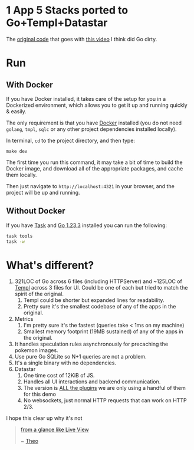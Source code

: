 # 1 App 5 Stacks ported to Go+Templ+Datastar

The [original code](https://github.com/t3dotgg/1app5stacks ) that goes with [this video](https://www.youtube.com/watch?v=O-EWIlZW0mM) I think did Go dirty.

# Run

## With Docker

If you have Docker installed, it takes care of the setup for you in a Dockerized environment, which allows you to get it up and running quickly & easily.

The only requirement is that you have [Docker](https://www.docker.com/products/docker-desktop) installed (you do not need `golang`, `tmpl`, `sqlc` or any other project dependencies installed locally).

In terminal, `cd` to the project directory, and then type:

```
make dev
```

The first time you run this command, it may take a bit of time to build the Docker image, and download all of the appropriate packages, and cache them locally.

Then just navigate to `http://localhost:4321` in your browser, and the project will be up and running.

## Without Docker

If you have [Task](https://taskfile.dev/#/) and [Go 1.23.3](https://golang.org/) installed you can run the following:

```bash
task tools
task -w
```

# What's different?

1. 321LOC of Go across 6 files (including HTTPServer) and ~125LOC of [Templ](https://templ.guide/) across 3 files for UI.  Could be one of each but tried to match the spirit of the original.
   1. Templ could be shorter but expanded lines for readability.
   2. Pretty sure it's the smallest codebase of any of the apps in the original.
2. Metrics
   1. I'm pretty sure it's the fastest (queries take < 1ms on my machine)
   2. Smallest memory footprint (19MB sustained) of any of the apps in the original.
3. It handles speculation rules asynchronously for precaching the pokemon images.
4. Use pure Go SQLite so N+1 queries are not a problem.
5. It's a single binary with no dependencies.
6. Datastar
   1. One time cost of 12KiB of JS.
   2. Handles all UI interactions and backend communication.
   3. The version is [ALL the plugins](https://data-star.dev/bundler) we are only using a handful of them for this demo
   4. No websockets, just normal HTTP requests that can work on HTTP 2/3.

I hope this clear up why it's not
> [from a glance like Live View](https://x.com/theo/status/1858032204355612770)
>
> ~ [Theo](https://x.com/theo)
